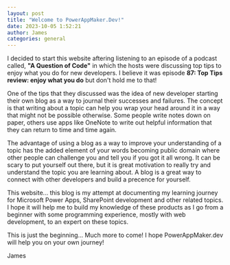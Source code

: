 ```yaml
---
layout: post
title: "Welcome to PowerAppMaker.Dev!"
date: 2023-10-05 1:52:21
author: James
categories: general
---
```


I decided to start this website aftering listening to an episode of a podcast called, <b>"A Question of Code"</b> in which the hosts were discussing top tips to enjoy what you do for new developers. I believe it was episode <b>87: Top Tips review: enjoy what you do</b> but don't hold me to that!

One of the tips that they discussed was the idea of new developer starting their own blog as a way to journal their successes and failures. The concept is that writing about a topic can help you wrap your head around it in a way that might not be possible otherwise. Some people write notes down on paper, others use apps like OneNote to write out helpful information that they can return to time and time again.

The advantage of using a blog as a way to improve your understanding of a topic has the added element of your words becoming public domain where other people can challenge you and tell you if you got it all wrong. It can be scary to put yourself out there, but it is great motivation to really try and understand the topic you are learning about. A blog is a great way to connect with other developers and build a precence for yourself.

This website... this blog is my attempt at documenting my learning journey for Microsoft Power Apps, SharePoint development and other related topics. I hope it will help me to build my knowledge of these products as I go from a beginner with some programming experience, mostly with web development, to an expert on these topics.

This is just the beginning... Much more to come! I hope PowerAppMaker.dev will help you on your own journey!

James
